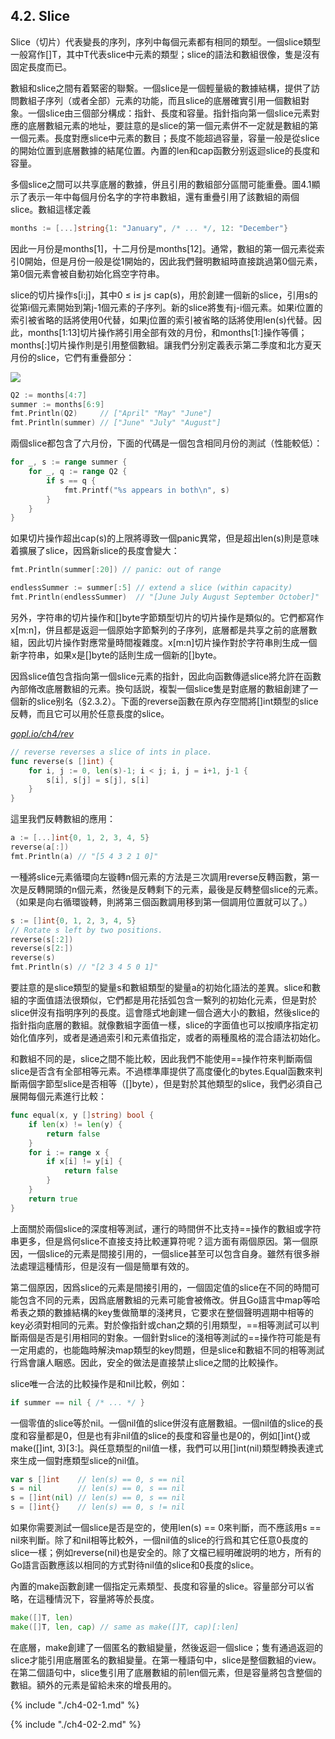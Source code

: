 ## 4.2. Slice

Slice（切片）代表變長的序列，序列中每個元素都有相同的類型。一個slice類型一般寫作[]T，其中T代表slice中元素的類型；slice的語法和數組很像，隻是沒有固定長度而已。

數組和slice之間有着緊密的聯繫。一個slice是一個輕量級的數據結構，提供了訪問數組子序列（或者全部）元素的功能，而且slice的底層確實引用一個數組對象。一個slice由三個部分構成：指針、長度和容量。指針指向第一個slice元素對應的底層數組元素的地址，要註意的是slice的第一個元素併不一定就是數組的第一個元素。長度對應slice中元素的數目；長度不能超過容量，容量一般是從slice的開始位置到底層數據的結尾位置。內置的len和cap函數分别返迴slice的長度和容量。

多個slice之間可以共享底層的數據，併且引用的數組部分區間可能重疊。圖4.1顯示了表示一年中每個月份名字的字符串數組，還有重疊引用了該數組的兩個slice。數組這樣定義

```Go
months := [...]string{1: "January", /* ... */, 12: "December"}
```

因此一月份是months[1]，十二月份是months[12]。通常，數組的第一個元素從索引0開始，但是月份一般是從1開始的，因此我們聲明數組時直接跳過第0個元素，第0個元素會被自動初始化爲空字符串。

slice的切片操作s[i:j]，其中0 ≤ i≤ j≤ cap(s)，用於創建一個新的slice，引用s的從第i個元素開始到第j-1個元素的子序列。新的slice將隻有j-i個元素。如果i位置的索引被省略的話將使用0代替，如果j位置的索引被省略的話將使用len(s)代替。因此，months[1:13]切片操作將引用全部有效的月份，和months[1:]操作等價；months[:]切片操作則是引用整個數組。讓我們分别定義表示第二季度和北方夏天月份的slice，它們有重疊部分：

![](../images/ch4-01.png)

```Go
Q2 := months[4:7]
summer := months[6:9]
fmt.Println(Q2)     // ["April" "May" "June"]
fmt.Println(summer) // ["June" "July" "August"]
```

兩個slice都包含了六月份，下面的代碼是一個包含相同月份的測試（性能較低）：

```Go
for _, s := range summer {
	for _, q := range Q2 {
		if s == q {
			fmt.Printf("%s appears in both\n", s)
		}
	}
}
```

如果切片操作超出cap(s)的上限將導致一個panic異常，但是超出len(s)則是意味着擴展了slice，因爲新slice的長度會變大：

```Go
fmt.Println(summer[:20]) // panic: out of range

endlessSummer := summer[:5] // extend a slice (within capacity)
fmt.Println(endlessSummer)  // "[June July August September October]"
```

另外，字符串的切片操作和[]byte字節類型切片的切片操作是類似的。它們都寫作x[m:n]，併且都是返迴一個原始字節繫列的子序列，底層都是共享之前的底層數組，因此切片操作對應常量時間複雜度。x[m:n]切片操作對於字符串則生成一個新字符串，如果x是[]byte的話則生成一個新的[]byte。

因爲slice值包含指向第一個slice元素的指針，因此向函數傳遞slice將允許在函數內部脩改底層數組的元素。換句話説，複製一個slice隻是對底層的數組創建了一個新的slice别名（§2.3.2）。下面的reverse函數在原內存空間將[]int類型的slice反轉，而且它可以用於任意長度的slice。

<u><i>gopl.io/ch4/rev</i></u>
```Go
// reverse reverses a slice of ints in place.
func reverse(s []int) {
	for i, j := 0, len(s)-1; i < j; i, j = i+1, j-1 {
		s[i], s[j] = s[j], s[i]
	}
}
```

這里我們反轉數組的應用：

```Go
a := [...]int{0, 1, 2, 3, 4, 5}
reverse(a[:])
fmt.Println(a) // "[5 4 3 2 1 0]"
```

一種將slice元素循環向左镟轉n個元素的方法是三次調用reverse反轉函數，第一次是反轉開頭的n個元素，然後是反轉剩下的元素，最後是反轉整個slice的元素。（如果是向右循環镟轉，則將第三個函數調用移到第一個調用位置就可以了。）

```Go
s := []int{0, 1, 2, 3, 4, 5}
// Rotate s left by two positions.
reverse(s[:2])
reverse(s[2:])
reverse(s)
fmt.Println(s) // "[2 3 4 5 0 1]"
```

要註意的是slice類型的變量s和數組類型的變量a的初始化語法的差異。slice和數組的字面值語法很類似，它們都是用花括弧包含一繫列的初始化元素，但是對於slice併沒有指明序列的長度。這會隱式地創建一個合適大小的數組，然後slice的指針指向底層的數組。就像數組字面值一樣，slice的字面值也可以按順序指定初始化值序列，或者是通過索引和元素值指定，或者的兩種風格的混合語法初始化。

和數組不同的是，slice之間不能比較，因此我們不能使用==操作符來判斷兩個slice是否含有全部相等元素。不過標準庫提供了高度優化的bytes.Equal函數來判斷兩個字節型slice是否相等（[]byte），但是對於其他類型的slice，我們必須自己展開每個元素進行比較：

```Go
func equal(x, y []string) bool {
	if len(x) != len(y) {
		return false
	}
	for i := range x {
		if x[i] != y[i] {
			return false
		}
	}
	return true
}
```

上面關於兩個slice的深度相等測試，運行的時間併不比支持==操作的數組或字符串更多，但是爲何slice不直接支持比較運算符呢？這方面有兩個原因。第一個原因，一個slice的元素是間接引用的，一個slice甚至可以包含自身。雖然有很多辦法處理這種情形，但是沒有一個是簡單有效的。

第二個原因，因爲slice的元素是間接引用的，一個固定值的slice在不同的時間可能包含不同的元素，因爲底層數組的元素可能會被脩改。併且Go語言中map等哈希表之類的數據結構的key隻做簡單的淺拷貝，它要求在整個聲明週期中相等的key必須對相同的元素。對於像指針或chan之類的引用類型，==相等測試可以判斷兩個是否是引用相同的對象。一個針對slice的淺相等測試的==操作符可能是有一定用處的，也能臨時解決map類型的key問題，但是slice和數組不同的相等測試行爲會讓人睏惑。因此，安全的做法是直接禁止slice之間的比較操作。

slice唯一合法的比較操作是和nil比較，例如：

```Go
if summer == nil { /* ... */ }
```

一個零值的slice等於nil。一個nil值的slice併沒有底層數組。一個nil值的slice的長度和容量都是0，但是也有非nil值的slice的長度和容量也是0的，例如[]int{}或make([]int, 3)[3:]。與任意類型的nil值一樣，我們可以用[]int(nil)類型轉換表達式來生成一個對應類型slice的nil值。

```Go
var s []int    // len(s) == 0, s == nil
s = nil        // len(s) == 0, s == nil
s = []int(nil) // len(s) == 0, s == nil
s = []int{}    // len(s) == 0, s != nil
```

如果你需要測試一個slice是否是空的，使用len(s) == 0來判斷，而不應該用s == nil來判斷。除了和nil相等比較外，一個nil值的slice的行爲和其它任意0長度的slice一樣；例如reverse(nil)也是安全的。除了文檔已經明確説明的地方，所有的Go語言函數應該以相同的方式對待nil值的slice和0長度的slice。

內置的make函數創建一個指定元素類型、長度和容量的slice。容量部分可以省略，在這種情況下，容量將等於長度。

```Go
make([]T, len)
make([]T, len, cap) // same as make([]T, cap)[:len]
```

在底層，make創建了一個匿名的數組變量，然後返迴一個slice；隻有通過返迴的slice才能引用底層匿名的數組變量。在第一種語句中，slice是整個數組的view。在第二個語句中，slice隻引用了底層數組的前len個元素，但是容量將包含整個的數組。額外的元素是留給未來的增長用的。

{% include "./ch4-02-1.md" %}

{% include "./ch4-02-2.md" %}

